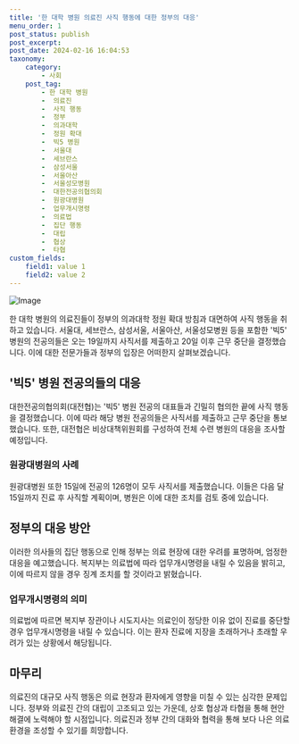 ```yaml
---
title: '한 대학 병원 의료진 사직 행동에 대한 정부의 대응'
menu_order: 1
post_status: publish
post_excerpt: 
post_date: 2024-02-16 16:04:53
taxonomy:
    category:
        - 사회
    post_tag:
        - 한 대학 병원
        -  의료진
        -  사직 행동
        -  정부
        -  의과대학
        -  정원 확대
        -  빅5 병원
        -  서울대
        -  세브란스
        -  삼성서울
        -  서울아산
        -  서울성모병원
        -  대한전공의협의회
        -  원광대병원
        -  업무개시명령
        -  의료법
        -  집단 행동
        -  대립
        -  협상
        -  타협
custom_fields:
    field1: value 1
    field2: value 2
---
```


![Image](https://imgnews.pstatic.net/image/025/2024/02/16/0003341747_001_20240216084601066.jpg?type=w647)

한 대학 병원의 의료진들이 정부의 의과대학 정원 확대 방침과 대면하여 사직 행동을 취하고 있습니다. 서울대, 세브란스, 삼성서울, 서울아산, 서울성모병원 등을 포함한 '빅5' 병원의 전공의들은 오는 19일까지 사직서를 제출하고 20일 이후 근무 중단을 결정했습니다. 이에 대한 전문가들과 정부의 입장은 어떠한지 살펴보겠습니다.
## '빅5' 병원 전공의들의 대응
대한전공의협의회(대전협)는 '빅5' 병원 전공의 대표들과 긴밀히 협의한 끝에 사직 행동을 결정했습니다. 이에 따라 해당 병원 전공의들은 사직서를 제출하고 근무 중단을 통보했습니다. 또한, 대전협은 비상대책위원회를 구성하여 전체 수련 병원의 대응을 조사할 예정입니다.
### 원광대병원의 사례
원광대병원 또한 15일에 전공의 126명이 모두 사직서를 제출했습니다. 이들은 다음 달 15일까지 진료 후 사직할 계획이며, 병원은 이에 대한 조치를 검토 중에 있습니다.
## 정부의 대응 방안
이러한 의사들의 집단 행동으로 인해 정부는 의료 현장에 대한 우려를 표명하며, 엄정한 대응을 예고했습니다. 복지부는 의료법에 따라 업무개시명령을 내릴 수 있음을 밝히고, 이에 따르지 않을 경우 징계 조치를 할 것이라고 밝혔습니다.
### 업무개시명령의 의미
의료법에 따르면 복지부 장관이나 시도지사는 의료인이 정당한 이유 없이 진료를 중단할 경우 업무개시명령을 내릴 수 있습니다. 이는 환자 진료에 지장을 초래하거나 초래할 우려가 있는 상황에서 해당됩니다.
## 마무리
의료진의 대규모 사직 행동은 의료 현장과 환자에게 영향을 미칠 수 있는 심각한 문제입니다. 정부와 의료진 간의 대립이 고조되고 있는 가운데, 상호 협상과 타협을 통해 현안 해결에 노력해야 할 시점입니다. 의료진과 정부 간의 대화와 협력을 통해 보다 나은 의료 환경을 조성할 수 있기를 희망합니다.
